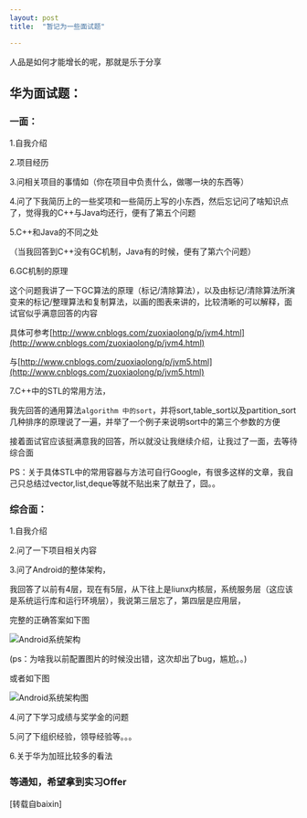 ```yaml
---
layout: post
title:  "暂记为一些面试题"

---
```


人品是如何才能增长的呢，那就是乐于分享

## 华为面试题：

### 一面：

1.自我介绍

2.项目经历

3.问相关项目的事情如（你在项目中负责什么，做哪一块的东西等）

4.问了下我简历上的一些奖项和一些简历上写的小东西，然后忘记问了啥知识点了，觉得我的C++与Java均还行，便有了第五个问题

5.C++和Java的不同之处

（当我回答到C++没有GC机制，Java有的时候，便有了第六个问题）

6.GC机制的原理

这个问题我讲了一下GC算法的原理（标记/清除算法），以及由标记/清除算法所演变来的标记/整理算法和复制算法，以画的图表来讲的，比较清晰的可以解释，面试官似乎满意回答的内容

具体可参考[http://www.cnblogs.com/zuoxiaolong/p/jvm4.html](http://www.cnblogs.com/zuoxiaolong/p/jvm4.html)

与[http://www.cnblogs.com/zuoxiaolong/p/jvm5.html](http://www.cnblogs.com/zuoxiaolong/p/jvm5.html)



7.C++中的STL的常用方法，

我先回答的通用算法`algorithm 中的sort`，并将sort,table_sort以及partition_sort几种排序的原理说了一遍，并举了一个例子来说明sort中的第三个参数的方便

接着面试官应该挺满意我的回答，所以就没让我继续介绍，让我过了一面，去等待综合面

PS：关于具体STL中的常用容器与方法可自行Google，有很多这样的文章，我自己只总结过vector,list,deque等就不贴出来了献丑了，囧。。

### 综合面：

1.自我介绍

2.问了一下项目相关内容

3.问了Android的整体架构，

我回答了以前有4层，现在有5层，从下往上是liunx内核层，系统服务层（这应该是系统运行库和运行环境层），我说第三层忘了，第四层是应用层，

完整的正确答案如下图

![Android系统架构](../../../images/photo/android.jpg)



(ps：为啥我以前配置图片的时候没出错，这次却出了bug，尴尬。。)



或者如下图

![Android系统架构图](../../../images/photo/android1.png)

4.问了下学习成绩与奖学金的问题

5.问了下组织经验，领导经验等。。。

6.关于华为加班比较多的看法



### 等通知，希望拿到实习Offer


[转载自baixin]






